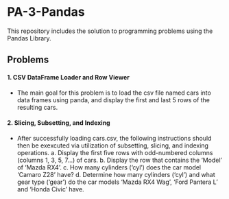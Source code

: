 # PA-3-Pandas
This repository includes the solution to programming problems using the Pandas Library. 

## Problems
#### 1. CSV DataFrame Loader and Row Viewer
- The main goal for this problem is to load the csv file named cars into data frames using panda, and display the first and last 5 rows of the resulting cars. 

#### 2. Slicing, Subsetting, and Indexing
- After successfully loading cars.csv, the following instructions should then be exexcuted via utilization of subsetting, slicing, and indexing operations.
a. Display the first five rows with odd-numbered columns (columns 1, 3, 5, 7…) of cars.
  b. Display the row that contains the ‘Model’ of ‘Mazda RX4’.
  c. How many cylinders (‘cyl’) does the car model ‘Camaro Z28’ have?
  d. Determine how many cylinders (‘cyl’) and what gear type (‘gear’) do the car models ‘Mazda RX4 Wag’, ‘Ford Pantera L’ and ‘Honda Civic’ have.


